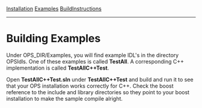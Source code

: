 [Installation](Installation.md) [Examples](SimpleCpp.md) [BuildInstructions](BuildInstructions.md)

---

# Building Examples #

Under OPS\_DIR/Examples, you will find example IDL's in the directory OPSIdls.
One of these examples is called **TestAll**. A corresponding C++ implementation
is called **TestAllC++Test**.

Open **TestAllC++Test.sln** under **TestAllC++Test** and build and run it to
see that your OPS installation works correctly for C++.
Check the boost reference to the include and library directories so they point
to your boost installation to make the sample compile alright.
